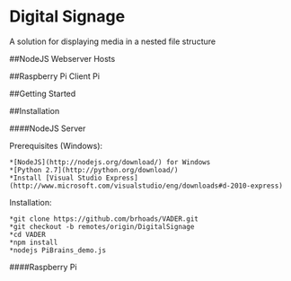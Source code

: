 Digital Signage
===
A solution for displaying media in a nested file structure

##NodeJS Webserver
Hosts

##Raspberry Pi Client
Pi

##Getting Started

##Installation

####NodeJS Server

Prerequisites (Windows):

	*[NodeJS](http://nodejs.org/download/) for Windows
	*[Python 2.7](http://python.org/download/)
	*Install [Visual Studio Express](http://www.microsoft.com/visualstudio/eng/downloads#d-2010-express)

Installation:

	*git clone https://github.com/brhoads/VADER.git
	*git checkout -b remotes/origin/DigitalSignage
	*cd VADER
	*npm install
	*nodejs PiBrains_demo.js
	
####Raspberry Pi